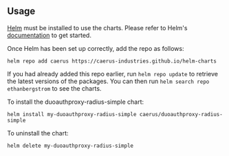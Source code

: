 ## Usage

[Helm](https://helm.sh) must be installed to use the charts. Please refer to Helm's [documentation](https://helm.sh/docs) to get started.

Once Helm has been set up correctly, add the repo as follows:

    helm repo add caerus https://caerus-industries.github.io/helm-charts

If you had already added this repo earlier, run `helm repo update` to retrieve the latest versions of the packages.  You can then run `helm search repo ethanbergstrom` to see the charts.

To install the duoauthproxy-radius-simple chart:

    helm install my-duoauthproxy-radius-simple caerus/duoauthproxy-radius-simple

To uninstall the chart:

    helm delete my-duoauthproxy-radius-simple
